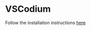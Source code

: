 # VSCodium

Follow the installation instructions [here](https://github.com/willswats/vscodium-config)
